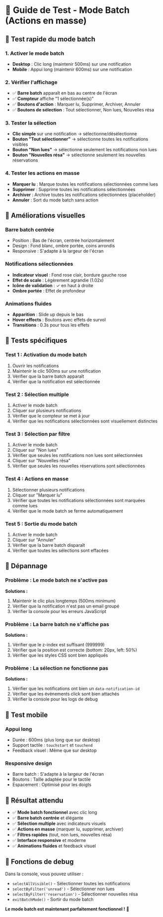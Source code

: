 # 🎯 Guide de Test - Mode Batch (Actions en masse)

## 🚀 Test rapide du mode batch

### 1. **Activer le mode batch**
- **Desktop** : Clic long (maintenir 500ms) sur une notification
- **Mobile** : Appui long (maintenir 600ms) sur une notification

### 2. **Vérifier l'affichage**
- ✅ **Barre batch** apparaît en bas au centre de l'écran
- ✅ **Compteur** affiche "1 sélectionnée(s)"
- ✅ **Boutons d'action** : Marquer lu, Supprimer, Archiver, Annuler
- ✅ **Boutons de sélection** : Tout sélectionner, Non lues, Nouvelles résa

### 3. **Tester la sélection**
- **Clic simple** sur une notification → sélectionne/désélectionne
- **Bouton "Tout sélectionner"** → sélectionne toutes les notifications visibles
- **Bouton "Non lues"** → sélectionne seulement les notifications non lues
- **Bouton "Nouvelles résa"** → sélectionne seulement les nouvelles réservations

### 4. **Tester les actions en masse**
- **Marquer lu** : Marque toutes les notifications sélectionnées comme lues
- **Supprimer** : Supprime toutes les notifications sélectionnées
- **Archiver** : Archive toutes les notifications sélectionnées (placeholder)
- **Annuler** : Sort du mode batch sans action

## 🎨 Améliorations visuelles

### **Barre batch centrée**
- Position : Bas de l'écran, centrée horizontalement
- Design : Fond blanc, ombre portée, coins arrondis
- Responsive : S'adapte à la largeur de l'écran

### **Notifications sélectionnées**
- **Indicateur visuel** : Fond rose clair, bordure gauche rose
- **Effet de scale** : Légèrement agrandie (1.02x)
- **Icône de validation** : ✓ en haut à droite
- **Ombre portée** : Effet de profondeur

### **Animations fluides**
- **Apparition** : Slide up depuis le bas
- **Hover effects** : Boutons avec effets de survol
- **Transitions** : 0.3s pour tous les effets

## 🧪 Tests spécifiques

### **Test 1 : Activation du mode batch**
1. Ouvrir les notifications
2. Maintenir le clic 500ms sur une notification
3. Vérifier que la barre batch apparaît
4. Vérifier que la notification est sélectionnée

### **Test 2 : Sélection multiple**
1. Activer le mode batch
2. Cliquer sur plusieurs notifications
3. Vérifier que le compteur se met à jour
4. Vérifier que les notifications sélectionnées sont visuellement distinctes

### **Test 3 : Sélection par filtre**
1. Activer le mode batch
2. Cliquer sur "Non lues"
3. Vérifier que seules les notifications non lues sont sélectionnées
4. Cliquer sur "Nouvelles résa"
5. Vérifier que seules les nouvelles réservations sont sélectionnées

### **Test 4 : Actions en masse**
1. Sélectionner plusieurs notifications
2. Cliquer sur "Marquer lu"
3. Vérifier que toutes les notifications sélectionnées sont marquées comme lues
4. Vérifier que le mode batch se ferme automatiquement

### **Test 5 : Sortie du mode batch**
1. Activer le mode batch
2. Cliquer sur "Annuler"
3. Vérifier que la barre batch disparaît
4. Vérifier que toutes les sélections sont effacées

## 🐛 Dépannage

### **Problème : Le mode batch ne s'active pas**
**Solutions :**
1. Maintenir le clic plus longtemps (500ms minimum)
2. Vérifier que la notification n'est pas un email groupé
3. Vérifier la console pour les erreurs JavaScript

### **Problème : La barre batch ne s'affiche pas**
**Solutions :**
1. Vérifier que le z-index est suffisant (999999)
2. Vérifier que la position est correcte (bottom: 20px, left: 50%)
3. Vérifier que les styles CSS sont bien appliqués

### **Problème : La sélection ne fonctionne pas**
**Solutions :**
1. Vérifier que les notifications ont bien un `data-notification-id`
2. Vérifier que les événements click sont bien attachés
3. Vérifier la console pour les logs de debug

## 📱 Test mobile

### **Appui long**
- Durée : 600ms (plus long que sur desktop)
- Support tactile : `touchstart` et `touchend`
- Feedback visuel : Même que sur desktop

### **Responsive design**
- Barre batch : S'adapte à la largeur de l'écran
- Boutons : Taille adaptée pour le tactile
- Espacement : Optimisé pour les doigts

## 🎉 Résultat attendu

- ✅ **Mode batch fonctionnel** avec clic long
- ✅ **Barre batch centrée** et élégante
- ✅ **Sélection multiple** avec indicateurs visuels
- ✅ **Actions en masse** (marquer lu, supprimer, archiver)
- ✅ **Filtres rapides** (tout, non lues, nouvelles résa)
- ✅ **Interface responsive** et moderne
- ✅ **Animations fluides** et feedback visuel

## 🔧 Fonctions de debug

Dans la console, vous pouvez utiliser :
- `selectAllVisible()` - Sélectionner toutes les notifications
- `selectByFilter('unread')` - Sélectionner non lues
- `selectByFilter('reservation')` - Sélectionner nouvelles résa
- `exitBatchMode()` - Sortir du mode batch

**Le mode batch est maintenant parfaitement fonctionnel !** 🚀 